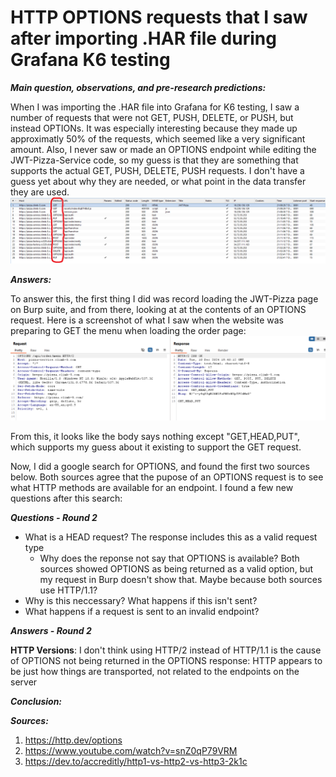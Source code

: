 # **HTTP OPTIONS requests that I saw after importing .HAR file during Grafana K6 testing**

***Main question, observations, and pre-research predictions:***

When I was importing the .HAR file into Grafana for K6 testing, I saw a number of requests that were not GET, PUSH, DELETE, or PUSH, but instead OPTIONs. It was especially interesting because they made up approximatly 50% of the requests, which seemed like a very significant amount. Also, I never saw or made an OPTIONS endpoint while editing the JWT-Pizza-Service code, so my guess is that they are something that supports the actual GET, PUSH, DELETE, PUSH requests. I don't have a guess yet about why they are needed, or what point in the data transfer they are used.
![HTTP Requests Recorded Screenshot](https://github.com/Hyrum-Taylor/jwt-pizza/blob/main/Curiosity%20Report/HTTP%20Requests%20Recorded%20Screenshot.png)

***Answers:***

To answer this, the first thing I did was record loading the JWT-Pizza page on Burp suite, and from there, looking at at the contents of an OPTIONS request. Here is a screenshot of what I saw when the website was preparing to GET the menu when loading the order page:
![Options Contents Screenshot](https://github.com/Hyrum-Taylor/jwt-pizza/blob/main/Curiosity%20Report/Options%20content.png)

From this, it looks like the body says nothing except "GET,HEAD,PUT", which supports my guess about it existing to support the GET request.

Now, I did a google search for OPTIONS, and found the first two sources below. Both sources agree that the pupose of an OPTIONS request is to see what HTTP methods are available for an endpoint. I found a few new questions after this search:

***Questions - Round 2***

- What is a HEAD request? The response includes this as a valid request type
  - Why does the reponse not say that OPTIONS is available? Both sources showed OPTIONS as being returned as a valid option, but my request in Burp doesn't show that. Maybe because both sources use HTTP/1.1?
- Why is this neccessary? What happens if this isn't sent?
- What happens if a request is sent to an invalid endpoint?

***Answers - Round 2***

**HTTP Versions**: I don't think using HTTP/2 instead of HTTP/1.1 is the cause of OPTIONS not being returned in the OPTIONS response: HTTP appears to be just how things are transported, not related to the endpoints on the server


***Conclusion:***

***Sources:***
1) https://http.dev/options
2) https://www.youtube.com/watch?v=snZ0qP79VRM
3) https://dev.to/accreditly/http1-vs-http2-vs-http3-2k1c
